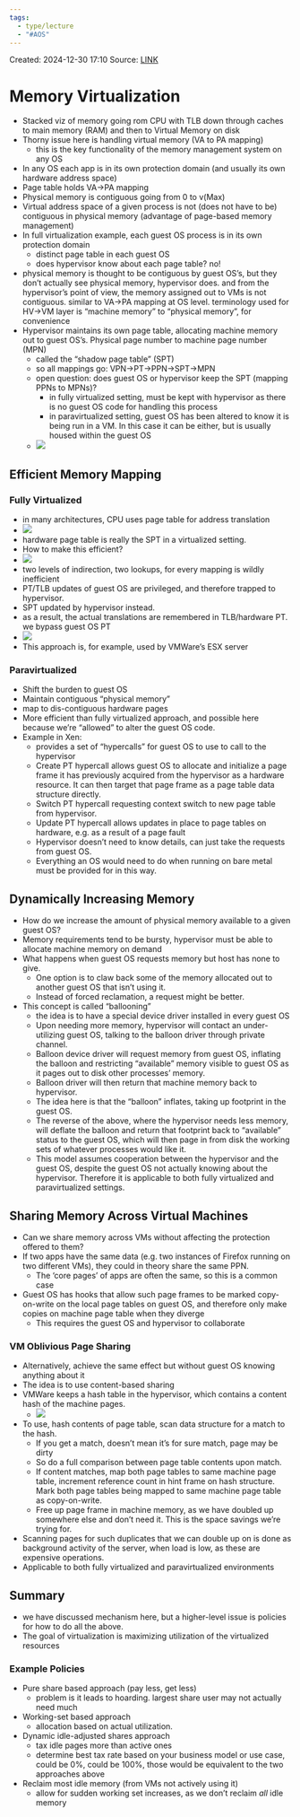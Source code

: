 ```yaml
---
tags:
  - type/lecture
  - "#AOS"
---
```

Created: 2024-12-30 17:10
Source: [LINK](https://andrewrepp.com/aos_lec_L03)
# Memory Virtualization

- Stacked viz of memory going rom CPU with TLB down through caches to main memory (RAM) and then to Virtual Memory on disk
- Thorny issue here is handling virtual memory (VA to PA mapping)
    - this is the key functionality of the memory management system on any OS
- In any OS each app is in its own protection domain (and usually its own hardware address space)
- Page table holds VA->PA mapping
- Physical memory is contiguous going from 0 to v(Max)
- Virtual address space of a given process is not (does not have to be) contiguous in physical memory (advantage of page-based memory management)
- In full virtualization example, each guest OS process is in its own protection domain
    - distinct page table in each guest OS
    - does hypervisor know about each page table? no!
- physical memory is thought to be contiguous by guest OS’s, but they don’t actually see physical memory, hypervisor does. and from the hypervisor’s point of view, the memory assigned out to VMs is not contiguous. similar to VA->PA mapping at OS level. terminology used for HV->VM layer is “machine memory” to “physical memory”, for convenience
- Hypervisor maintains its own page table, allocating machine memory out to guest OS’s. Physical page number to machine page number (MPN)
    - called the “shadow page table” (SPT)
    - so all mappings go: VPN->PT->PPN->SPT->MPN
    - open question: does guest OS or hypervisor keep the SPT (mapping PPNs to MPNs)?
        - in fully virtualized setting, must be kept with hypervisor as there is no guest OS code for handling this process
        - in paravirtualized setting, guest OS has been altered to know it is being run in a VM. In this case it can be either, but is usually housed within the guest OS
    - ![](/img/L03b_memory_virtualization.png)
## Efficient Memory Mapping

### Fully Virtualized

- in many architectures, CPU uses page table for address translation
- ![](/img/L03b_efficient_memory_mapping_1.png)
- hardware page table is really the SPT in a virtualized setting.
- How to make this efficient?
- ![](/img/L03b_efficient_memory_mapping_2.png)
- two levels of indirection, two lookups, for every mapping is wildly inefficient
- PT/TLB updates of guest OS are privileged, and therefore trapped to hypervisor.
- SPT updated by hypervisor instead.
- as a result, the actual translations are remembered in TLB/hardware PT. we bypass guest OS PT
- ![](/img/L03b_efficient_memory_mapping_3.png)
- This approach is, for example, used by VMWare’s ESX server
### Paravirtualized

- Shift the burden to guest OS
- Maintain contiguous “physical memory”
- map to dis-contiguous hardware pages
- More efficient than fully virtualized approach, and possible here because we’re “allowed” to alter the guest OS code.
- Example in Xen:
    - provides a set of “hypercalls” for guest OS to use to call to the hypervisor
    - Create PT hypercall allows guest OS to allocate and initialize a page frame it has previously acquired from the hypervisor as a hardware resource. It can then target that page frame as a page table data structure directly.
    - Switch PT hypercall requesting context switch to new page table from hypervisor.
    - Update PT hypercall allows updates in place to page tables on hardware, e.g. as a result of a page fault
    - Hypervisor doesn’t need to know details, can just take the requests from guest OS.
    - Everything an OS would need to do when running on bare metal must be provided for in this way.

## Dynamically Increasing Memory

- How do we increase the amount of physical memory available to a given guest OS?
- Memory requirements tend to be bursty, hypervisor must be able to allocate machine memory on demand
- What happens when guest OS requests memory but host has none to give.
    - One option is to claw back some of the memory allocated out to another guest OS that isn’t using it.
    - Instead of forced reclamation, a request might be better.
- This concept is called “ballooning”
    - the idea is to have a special device driver installed in every guest OS
    - Upon needing more memory, hypervisor will contact an under-utilizing guest OS, talking to the balloon driver through private channel.
    - Balloon device driver will request memory from guest OS, inflating the balloon and restricting “available” memory visible to guest OS as it pages out to disk other processes’ memory.
    - Balloon driver will then return that machine memory back to hypervisor.
    - The idea here is that the “balloon” inflates, taking up footprint in the guest OS.
    - The reverse of the above, where the hypervisor needs less memory, will deflate the balloon and return that footprint back to “available” status to the guest OS, which will then page in from disk the working sets of whatever processes would like it.
    - This model assumes cooperation between the hypervisor and the guest OS, despite the guest OS not actually knowing about the hypervisor. Therefore it is applicable to both fully virtualized and paravirtualized settings.

## Sharing Memory Across Virtual Machines

- Can we share memory across VMs without affecting the protection offered to them?
- If two apps have the same data (e.g. two instances of Firefox running on two different VMs), they could in theory share the same PPN.
    - The ‘core pages’ of apps are often the same, so this is a common case
- Guest OS has hooks that allow such page frames to be marked copy-on-write on the local page tables on guest OS, and therefore only make copies on machine page table when they diverge
    - This requires the guest OS and hypervisor to collaborate

### VM Oblivious Page Sharing

- Alternatively, achieve the same effect but without guest OS knowing anything about it
- The idea is to use content-based sharing
- VMWare keeps a hash table in the hypervisor, which contains a content hash of the machine pages.
    - ![](/img/L03b_oblivious_VM_page_sharing.png)
- To use, hash contents of page table, scan data structure for a match to the hash.
    - If you get a match, doesn’t mean it’s for sure match, page may be dirty
    - So do a full comparison between page table contents upon match.
    - If content matches, map both page tables to same machine page table, increment reference count in hint frame on hash structure. Mark both page tables being mapped to same machine page table as copy-on-write.
    - Free up page frame in machine memory, as we have doubled up somewhere else and don’t need it. This is the space savings we’re trying for.
- Scanning pages for such duplicates that we can double up on is done as background activity of the server, when load is low, as these are expensive operations.
- Applicable to both fully virtualized and paravirtualized environments

## Summary

- we have discussed mechanism here, but a higher-level issue is policies for how to do all the above.
- The goal of virtualization is maximizing utilization of the virtualized resources

### Example Policies

- Pure share based approach (pay less, get less)
    - problem is it leads to hoarding. largest share user may not actually need much
- Working-set based approach
    - allocation based on actual utilization.
- Dynamic idle-adjusted shares approach
    - tax idle pages more than active ones
    - determine best tax rate based on your business model or use case, could be 0%, could be 100%, those would be equivalent to the two approaches above
- Reclaim most idle memory (from VMs not actively using it)
    - allow for sudden working set increases, as we don’t reclaim _all_ idle memory

